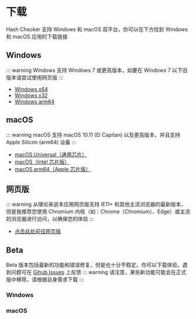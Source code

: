 # 下载
Hash Checker 支持 Windows 和 macOS 双平台，你可以在下方找到 Windows 和 macOS 应用的下载链接

## Windows <Badge type="tip" text="1.0.5" />
::: warning
Windows 支持 Windows 7 或更高版本，如要在 Windows 7 以下旧版本请尝试使用网页版
:::
- [Windows x64](https://github.com/Super12138/Hash-Checker/releases/download/1.0.5/Hash.Checker.Setup.1.0.5-x64.exe)
- [Windows x32](https://github.com/Super12138/Hash-Checker/releases/download/1.0.5/Hash.Checker.Setup.1.0.5.exe)
- [Windows arm64](https://github.com/Super12138/Hash-Checker/releases/download/1.0.5/Hash.Checker.Setup.1.0.5-arm64.exe)

## macOS <Badge type="tip" text="1.0.5" />
::: warning
macOS 支持 macOS 10.11 (El Capitan) 以及更高版本，并且支持 Apple Silicon (arm64) 设备
:::
- [macOS Universal（通用芯片）](https://github.com/Super12138/Hash-Checker/releases/download/1.0.5/Hash.Checker-1.0.5-universal.dmg)
- [macOS（Intel 芯片版）](https://github.com/Super12138/Hash-Checker/releases/download/1.0.5/Hash.Checker-1.0.5.dmg)
- [macOS arm64（Apple 芯片版）](https://github.com/Super12138/Hash-Checker/releases/download/1.0.5/Hash.Checker-1.0.5-arm64.dmg)

## 网页版 <Badge type="tip" text="1.0.3" />
::: warning
从理论来说本应用网页版支持 IE11+ 和其他主流浏览器的最新版本，但是我推荐您使用 Chromium 内核（如：Chrome（Chromium）、Edge）或主流的浏览器进行访问，以确保您的体验
:::
- [点击此处前往网页版](https://super12138.github.io/Hash-Checker/webapp)

## Beta <Badge type="warning" text="目前没有Beta版本" />
Beta 版本包括最新的功能和错误修复，但是也十分不稳定。你可以下载体验，遇到问题可在 [Gihub Issues](https://github.com/Super12138/Hash-Checker/issues) 上反馈
::: warning
请注意，某些新功能可能会在正式版中移除，请根据自身需求下载
:::

### Windows

### macOS